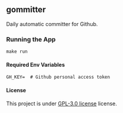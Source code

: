 ## gommitter

Daily automatic committer for Github.

### Running the App

```
make run
```

#### Required Env Variables

```shell
GH_KEY=  # Github personal access token
```

#### License

This project is under [GPL-3.0 license](https://github.com/mrcn04/gommitter/blob/master/LICENSE) license.
